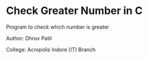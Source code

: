 # Check Greater Number in C
Program to check which number is greater

Author: Dhruv Patil

College: Acropolis Indore (IT) Branch
